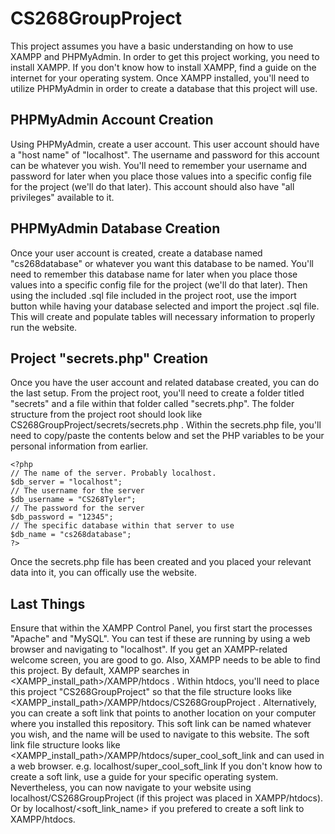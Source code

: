 # CS268GroupProject
This project assumes you have a basic understanding on how to use XAMPP and PHPMyAdmin. In order to get this 
project working, you need to install XAMPP. If you don't know how to install XAMPP, find a guide on the 
internet for your operating system. Once XAMPP installed, you'll need to utilize PHPMyAdmin in order to create
a database that this project will use. 

## PHPMyAdmin Account Creation
Using PHPMyAdmin, create a user account. This user account should have a "host name" of "localhost". The username
and password for this account can be whatever you wish. You'll need to remember your username and password for later 
when you place those values into a specific config file for the project (we'll do that later). This account should
also have "all privileges" available to it. 

## PHPMyAdmin Database Creation
Once your user account is created, create a database named "cs268database" or whatever you want this database to 
be named. You'll need to remember this database name for later when you place those values into a specific config 
file for the project (we'll do that later). Then using the included .sql file included in the project root, use the 
import button while having your database selected and import the project .sql file. This will create and populate 
tables will necessary information to properly run the website. 

## Project "secrets.php" Creation
Once you have the user account and related database created, you can do the last setup. From the project root, you'll 
need to create a folder titled "secrets" and a file within that folder called "secrets.php". The folder structure 
from the project root should look like CS268GroupProject/secrets/secrets.php . Within the secrets.php file, you'll
need to copy/paste the contents below and set the PHP variables to be your personal information from earlier.
```
<?php
// The name of the server. Probably localhost.
$db_server = "localhost";
// The username for the server
$db_username = "CS268Tyler";
// The password for the server
$db_password = "12345";
// The specific database within that server to use
$db_name = "cs268database";
?>
```
Once the secrets.php file has been created and you placed your relevant data into it, you can offically use the website. 

## Last Things
Ensure that within the XAMPP Control Panel, you first start the processes "Apache" and "MySQL". You can test if these 
are running by using a web browser and navigating to "localhost". If you get an XAMPP-related welcome screen, you are
good to go. Also, XAMPP needs to be able to find this project. By default, XAMPP searches in 
<XAMPP_install_path>/XAMPP/htdocs . Within htdocs, you'll need to place this project "CS268GroupProject" so that the file 
structure looks like <XAMPP_install_path>/XAMPP/htdocs/CS268GroupProject . Alternatively, you can create a soft link 
that points to another location on your computer where you installed this repository. This soft link can be named whatever
you wish, and the name will be used to navigate to this website. The soft link file structure looks like 
<XAMPP_install_path>/XAMPP/htdocs/super_cool_soft_link and can used in a web browser. e.g. localhost/super_cool_soft_link 
If you don't know how to create a soft link, use a guide for your specific operating system. Nevertheless, you can now 
navigate to your website using localhost/CS268GroupProject (if this project was placed in XAMPP/htdocs). Or by localhost/<soft_link_name> if you prefered 
to create a soft link to XAMPP/htdocs.
